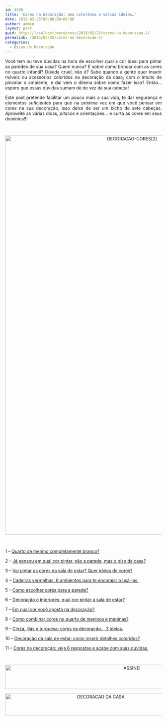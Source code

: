 ```yaml
---
id: 3398
title: 'Cores na decoração: uma coletânea e várias ideias…'
date: 2015-02-25T00:00:00+00:00
author: admin
layout: post
guid: http://localhost/wordpress/2015/02/25/cores-na-decoracao-2/
permalink: /2015/02/25/cores-na-decoracao-2/
categories:
  - Dicas de Decoração
---
```

<p align="justify">
  Você tem ou teve dúvidas na hora de escolher qual a cor ideal para pintar as paredes de sua casa? Quem nunca? E sobre como brincar com as cores no quarto infantil? Dúvida cruel, não é? Sabe quando a gente quer inserir móveis ou acessórios coloridos na decoração da casa, com o intuito de pincelar o ambiente, e daí vem o dilema sobre como fazer isso? Então… espero que essas dúvidas sumam de de vez da sua cabeça!
</p>

<p align="justify">
  Este post pretende facilitar um pouco mais a sua vida, te dar segurança e elementos suficientes para que na próxima vez em que você pensar em cores na sua decoração, isso deixe de ser um bicho de sete cabeças. Aproveite as várias dicas, <em>pitacos</em> e orientações… e curta as cores em seus domínios!!!
</p>

&nbsp;

<p align="center">
  <a href="http://www.trololodemulher.com.br/blog/wp-content/uploads/2015/02/DECORACAO-CORES2.png"><img class="alignnone size-full wp-image-10779" src="http://www.trololodemulher.com.br/blog/wp-content/uploads/2015/02/DECORACAO-CORES2.png" alt="DECORACAO-CORES[2]" width="800" height="1278" /></a>
</p>

&nbsp;

1 – <a href="http://www.decoracaodacasa.com/quarto-de-menino-branco/" target="_blank">Quarto de menino completamente branco?</a>

2 – <a href="http://www.decoracaodacasa.com/cor-casa-piso/" target="_blank">Já pensou em qual cor pintar, não a parede, mas o piso da casa?</a>

3 – <a href="http://www.decoracaodacasa.com/parede-sala-estar-cores/" target="_blank">Vai pintar as cores da sala de estar? Quer ideias de cores?</a>

4 – <a href="http://www.decoracaodacasa.com/cadeiras-sala-jantar/" target="_blank">Cadeiras vermelhas: 6 ambientes para te encorajar a usá-las.</a>

5 – <a href="http://www.decoracaodacasa.com/cores-para-a-parede/" target="_blank">Como escolher cores para a parede?</a>

6 – <a href="http://www.decoracaodacasa.com/decoracao-pintura-sala-estar/" target="_blank">Decoração e interiores: qual cor pintar a sala de estar?</a>

7 – <a href="http://www.decoracaodacasa.com/cor-decoracao/" target="_blank">Em qual cor você aposta na decoração?</a>

8 – <a href="http://www.decoracaodacasa.com/cores-quarto-menino-menina/" target="_blank">Como combinar cores no quarto de meninos e meninas?</a>

9 – <a href="http://www.decoracaodacasa.com/cores-na-decoracao-3-ideias/" target="_blank">Cinza, lilás e turquesa: cores na decoração… 3 ideias.</a>

10 – <a href="http://www.decoracaodacasa.com/decoracao-sala-estar-cores/" target="_blank">Decoração da sala de estar: como inserir detalhes coloridos?</a>

11 – <a href="http://www.trololodemulher.com.br/2014/02/13/cores-na-decoracao/" target="_blank">Cores na decoração: veja 6 respostas e acabe com suas dúvidas.</a>

&nbsp;

<p align="center">
  <a href="http://feedburner.google.com/fb/a/mailverify?uri=blogbichafemea&loc=pt_BR" target="_blank"><img class="alignnone size-full wp-image-10439" src="http://www.trololodemulher.com.br/blog/wp-content/uploads/2014/09/ASSINE.png" alt="ASSINE!" width="800" height="78" /></a>
</p>

<p align="center">
  <a href="http://www.decoracaodacasa.com/" target="_blank"><img class="alignnone size-full wp-image-10262" src="http://www.trololodemulher.com.br/blog/wp-content/uploads/2014/07/DECORACAO-DA-CASA.png" alt="DECORACAO DA CASA" width="600" height="71" /></a>
</p>

<p align="justify">